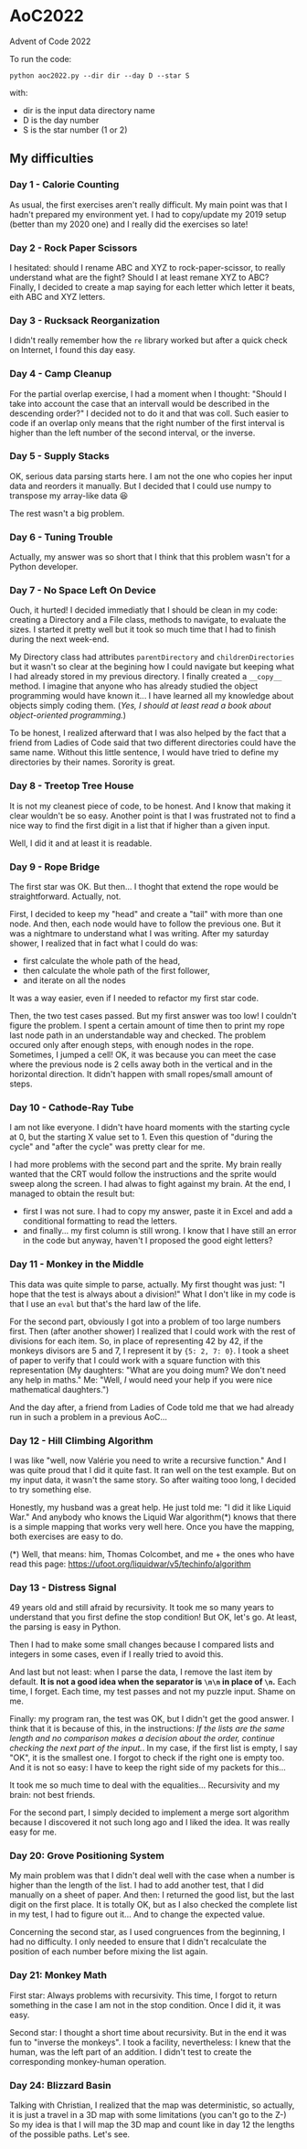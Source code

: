 # AoC2022
Advent of Code 2022

To run the code:

```
python aoc2022.py --dir dir --day D --star S
```
with:

- dir is the input data directory name
- D is the day number
- S is the star number (1 or 2)

## My difficulties

### Day 1 - Calorie Counting

As usual, the first exercises aren't really difficult. My main point was that I hadn't prepared my environment yet.
I had to copy/update my 2019 setup (better than my 2020 one) and I really did the exercises so late!

### Day 2 - Rock Paper Scissors

I hesitated: should I rename ABC and XYZ to rock-paper-scissor, to really understand what are the fight? 
Should I at least remane XYZ to ABC?
Finally, I decided to create a map saying for each letter which letter it beats, eith ABC and XYZ letters.

### Day 3 - Rucksack Reorganization

I didn't really remember how the `re` library worked but after a quick check on Internet, I found this day easy.

### Day 4 - Camp Cleanup

For the partial overlap exercise, I had a moment when I thought: "Should I take into account the case that an intervall
would be described in the descending order?"
I decided not to do it and that was coll. Such easier to code if an overlap only means that the right number of the 
first interval is higher than the left number of the second interval, or the inverse.

### Day 5 - Supply Stacks

OK, serious data parsing starts here. I am not the one who copies her input data and reorders it manually. But I decided
that I could use numpy to transpose my array-like data :laughing:

The rest wasn't a big problem.

### Day 6 - Tuning Trouble

Actually, my answer was so short that I think that this problem wasn't for a Python developer.

### Day 7 - No Space Left On Device

Ouch, it hurted! I decided immediatly that I should be clean in my code: creating a Directory and a File class, methods
to navigate, to evaluate the sizes. I started it pretty well but it took so much time that I had to finish during the 
next week-end.

My Directory class had attributes `parentDirectory` and `childrenDirectories` but it wasn't so clear at the begining 
how I could navigate but keeping what I had already stored in my previous directory. 
I finally created a `__copy__` method. I imagine that anyone who has already studied the object programming would have
known it... I have learned all my knowledge about objects simply coding them. 
(_Yes, I should at least read a book about object-oriented programming._)

To be honest, I realized afterward that I was also helped by the fact that a friend from Ladies of Code said that two 
different directories could have the same name. Without this little sentence, I would have tried to define my 
directories by their names. Sorority is great.

### Day 8 - Treetop Tree House

It is not my cleanest piece of code, to be honest. And I know that making it clear wouldn't be so easy. 
Another point is that I was frustrated not to find a nice way to find the first digit in a list that if higher than a 
given input.

Well, I did it and at least it is readable.

### Day 9 - Rope Bridge

The first star was OK. But then... I thoght that extend the rope would be straightforward. Actually, not.

First, I decided to keep my "head" and create a "tail" with more than one node. And then, each node would have to 
follow the previous one. But it was a nightmare to understand what I was writing.
After my saturday shower, I realized that in fact what I could do was:
- first calculate the whole path of the head,
- then calculate the whole path of the first follower,
- and iterate on all the nodes

It was a way easier, even if I needed to refactor my first star code.

Then, the two test cases passed. But my first answer was too low! I couldn't figure the problem. I spent a certain 
amount of time then to print my rope last node path in an understandable way and checked. The problem occured only after
enough steps, with enough nodes in the rope. Sometimes, I jumped a cell! OK, it was because you can meet the case where
the previous node is 2 cells away both in the vertical and in the horizontal direction. It didn't happen with small 
ropes/small amount of steps.

### Day 10 - Cathode-Ray Tube

I am not like everyone. I didn't have hoard moments with the starting cycle at 0, but the starting X value set to 1. 
Even this question of "during the cycle" and "after the cycle" was pretty clear for me.

I had more problems with the second part and the sprite. My brain really wanted that the CRT would follow the 
instructions and the sprite would sweep along the screen. I had alwas to fight against my brain. At the end, I managed 
to obtain the result but:
- first I was not sure. I had to copy my answer, paste it in Excel and add a conditional formatting to read the letters.
- and finally... my first column is still wrong. I know that I have still an error in the code but anyway, haven't I 
proposed the good eight letters?

### Day 11 - Monkey in the Middle

This data was quite simple to parse, actually. 
My first thought was just: "I hope that the test is always about a division!"
What I don't like in my code is that I use an `eval` but that's the hard law of the life.

For the second part, obviously I got into a problem of too large numbers first. Then (after another shower) I realized 
that I could work with the rest of divisions for each item. So, in place of representing 42 by 42, if the monkeys 
divisors are 5 and 7, I represent it by `{5: 2, 7: 0}`. I took a sheet of paper to verify that I could work with a 
square function with this representation 
(My daughters: "What are you doing mum? We don't need any help in maths." Me: "Well, _I_ would need your help if you 
were nice mathematical daughters.")

And the day after, a friend from Ladies of Code told me that we had already run in such a problem in a previous AoC...

### Day 12 - Hill Climbing Algorithm

I was like "well, now Valérie you need to write a recursive function." And I was quite proud that I did it quite fast.
It ran well on the test example. But on my input data, it wasn't the same story. So after waiting tooo long, I decided 
to try something else.

Honestly, my husband was a great help. He just told me: "I did it like Liquid War." And anybody who knows the Liquid 
War algorithm(*) knows that there is a simple mapping that works very well here. 
Once you have the mapping, both exercises are easy to do.

(*) Well, that means: him, Thomas Colcombet, and me + the ones who have read this page: 
https://ufoot.org/liquidwar/v5/techinfo/algorithm

### Day 13 - Distress Signal

49 years old and still afraid by recursivity. It took me so many years to understand that you first define the stop
condition! But OK, let's go. At least, the parsing is easy in Python.

Then I had to make some small changes because I compared lists and integers in some cases, even if I really tried to
avoid this.

And last but not least: when I parse the data, I remove the last item by default. **It is not a good idea when the
separator is `\n\n` in place of `\n`.** Each time, I forget. Each time, my test passes and not my puzzle input.
Shame on me.

Finally: my program ran, the test was OK, but I didn't get the good answer. I think that it is because of this, in the
instructions: _If the lists are the same length and no comparison makes a decision about the order, continue checking
the next part of the input._. In my case, if the first list is empty, I say "OK", it is the smallest one. I forgot to
check if the right one is empty too. And it is not so easy: I have to keep the right side of my packets for this...

It took me so much time to deal with the equalities... Recursivity and my brain: not best friends.

For the second part, I simply decided to implement a merge sort algorithm because I discovered it not such long ago and
I liked the idea. It was really easy for me.

### Day 20: Grove Positioning System

My main problem was that I didn't deal well with the case when a number is higher than the length of the list. I had to
add another test, that I did manually on a sheet of paper. And then: I returned the good list, but the last digit on the
first place. It is totally OK, but as I also checked the complete list in my test, I had to figure out it... And to
change the expected value.

Concerning the second star, as I used congruences from the beginning, I had no difficulty. I only needed to ensure that
I didn't recalculate the position of each number before mixing the list again.

### Day 21: Monkey Math

First star: Always problems with recursivity. This time, I forgot to return something in the case I am not in the stop
condition. Once I did it, it was easy.

Second star: I thought a short time about recursivity. But in the end it was fun to "inverse the monkeys". I took a
facility, nevertheless: I knew that the human, was the left part of an addition. I didn't test to create the
corresponding monkey-human operation.

### Day 24: Blizzard Basin

Talking with Christian, I realized that the map was deterministic, so actually, it is just a travel in a 3D map with
some limitations (you can't go to the Z-) So my idea is that I will map the 3D map and count like in day 12 the lengths
of the possible paths. Let's see.